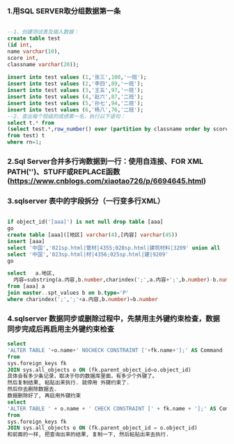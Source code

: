 ### 1.用SQL SERVER取分组数据第一条

``` sql

--1、创建测试表及插入数据：
create table test
(id int,
name varchar(10),
score int,
classname varchar(20));
 
insert into test values (1,'张三',100,'一班');
insert into test values (2,'李四',89,'一班');
insert into test values (3,'王五',97,'一班');
insert into test values (4,'赵六',87,'二班');
insert into test values (5,'孙七',94,'二班');
insert into test values (6,'杨八',76,'二班');
--2、查出每个班级的成绩第一名，执行以下语句：
select t.* from
(select test.*,row_number() over (partition by classname order by score desc) rn 
from test) t
where rn=1;

```
### 2.Sql Server合并多行询数据到一行：使用自连接、FOR XML PATH('')、STUFF或REPLACE函数(https://www.cnblogs.com/xiaotao726/p/6694645.html)


### 3.sqlserver 表中的字段拆分（一行变多行XML）

``` sql

if object_id('[aaa]') is not null drop table [aaa]
go
create table [aaa]([地区] varchar(4),[内容] varchar(45))
insert [aaa]
select '中国','021sp.html|管材|4355;028sp.html|建筑材料|3209' union all
select '中国','023sp.html|材|4356;025sp.html|建|9209'
go

select   a.地区,
  内容=substring(a.内容,b.number,charindex(';',a.内容+';',b.number)-b.number)
from [aaa] a
join master..spt_values b on b.type='P'
where charindex(';',';'+a.内容,b.number)=b.number

```

### 4.sqlserver 数据同步或删除过程中，先禁用主外键约束检查，数据同步完成后再启用主外键约束检查

``` sql
select
'ALTER TABLE '+o.name+' NOCHECK CONSTRAINT ['+fk.name+'];' AS Command
from
sys.foreign_keys fk
JOIN sys.all_objects o ON (fk.parent_object_id=o.object_id)
具体会有多少条记录，取决于你的数据库里面，有多少个外键了。
然后复制结果, 粘贴出来执行. 就停用 外键约束了.
然后你去删除数据去.
数据删除好了, 再启用外键约束
select
'ALTER TABLE ' + o.name + ' CHECK CONSTRAINT [' + fk.name + '];' AS Command
from
sys.foreign_keys fk
JOIN sys.all_objects o ON (fk.parent_object_id = o.object_id)
和前面的一样, 把查询出来的结果, 复制一下, 然后粘贴出来去执行.

```

